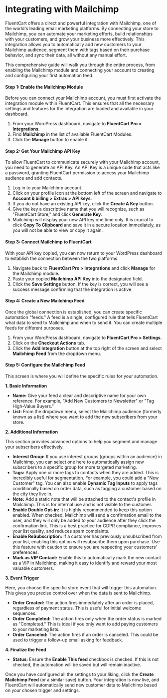 # Integrating with Mailchimp

FluentCart offers a direct and powerful integration with Mailchimp, one of the world's leading email marketing platforms. By connecting your store to Mailchimp, you can automate your marketing efforts, build relationships with your customers, and grow your business more effectively. This integration allows you to automatically add new customers to your Mailchimp audience, segment them with tags based on their purchase behavior, and sync their data, all without any manual effort.

This comprehensive guide will walk you through the entire process, from enabling the Mailchimp module and connecting your account to creating and configuring your first automation feed.

#### Step 1: Enable the Mailchimp Module

Before you can connect your Mailchimp account, you must first activate the integration module within FluentCart. This ensures that all the necessary settings and features for the integration are loaded and available in your dashboard.

1.  From your WordPress dashboard, navigate to **FluentCart Pro > Integrations**.
2.  Find **Mailchimp** in the list of available FluentCart Modules.
3.  Click the **Manage** button to enable it.

#### Step 2: Get Your Mailchimp API Key

To allow FluentCart to communicate securely with your Mailchimp account, you need to generate an API Key. An API Key is a unique code that acts like a password, granting FluentCart permission to access your Mailchimp audience and add contacts.

1.  Log in to your Mailchimp account.
2.  Click on your profile icon at the bottom left of the screen and navigate to **Account & billing > Extras > API keys**.
3.  If you do not have an existing API key, click the **Create A Key** button.
4.  Give the key a descriptive name that you will recognize, such as "FluentCart Store," and click **Generate Key**.
5.  Mailchimp will display your new API key one time only. It is crucial to click **Copy To Clipboard** and save it in a secure location immediately, as you will not be able to view or copy it again.

#### Step 3: Connect Mailchimp to FluentCart

With your API key copied, you can now return to your WordPress dashboard to establish the connection between the two platforms.

1.  Navigate back to **FluentCart Pro > Integrations** and click **Manage** for the Mailchimp module.
2.  Paste your copied **Mailchimp API Key** into the designated field.
3.  Click the **Save Settings** button. If the key is correct, you will see a success message confirming that the integration is active.

#### Step 4: Create a New Mailchimp Feed

Once the global connection is established, you can create specific automation "feeds." A feed is a single, configured rule that tells FluentCart what data to send to Mailchimp and when to send it. You can create multiple feeds for different purposes.

1.  From your WordPress dashboard, navigate to **FluentCart Pro > Settings**.
2.  Click on the **Checkout Actions** tab.
3.  Click the **Add Integration** button at the top right of the screen and select **Mailchimp Feed** from the dropdown menu.

#### Step 5: Configure the Mailchimp Feed

This screen is where you will define the specific rules for your automation.

**1. Basic Information**

* **Name:** Give your feed a clear and descriptive name for your own reference. For example, "Add New Customers to Newsletter" or "Tag High-Value Buyers."
* **List:** From the dropdown menu, select the Mailchimp audience (formerly known as a list) where you want to add the new subscribers from your store.

**2. Additional Information**

This section provides advanced options to help you segment and manage your subscribers effectively.

* **Interest Group:** If you use interest groups (groups within an audience) in Mailchimp, you can select one here to automatically assign new subscribers to a specific group for more targeted marketing.
* **Tags:** Apply one or more tags to contacts when they are added. This is incredibly useful for segmentation. For example, you could add a "New Customer" tag. You can also enable **Dynamic Tag Inputs** to apply tags conditionally based on order data, such as tagging a customer based on the city they live in.
* **Note:** Add a static note that will be attached to the contact's profile in Mailchimp. This is for internal use and is not visible to the customer.
* **Enable Double Opt-in:** It is highly recommended to keep this option enabled. When checked, Mailchimp will send a confirmation email to the user, and they will only be added to your audience after they click the confirmation link. This is a best practice for GDPR compliance, improves your list quality, and reduces spam complaints.
* **Enable ReSubscription:** If a customer has previously unsubscribed from your list, enabling this option will resubscribe them upon purchase. Use this feature with caution to ensure you are respecting your customers' preferences.
* **Mark as VIP Contact:** Enable this to automatically mark the new contact as a VIP in Mailchimp, making it easy to identify and reward your most valuable customers.

**3. Event Trigger**

Here, you choose the specific store event that will trigger this automation. This gives you precise control over when the data is sent to Mailchimp.

* **Order Created:** The action fires immediately after an order is placed, regardless of payment status. This is useful for initial welcome sequences.
* **Order Completed:** The action fires only when the order status is marked as "Completed." This is ideal if you only want to add paying customers to your marketing lists.
* **Order Canceled:** The action fires if an order is canceled. This could be used to trigger a follow-up email asking for feedback.

**4. Finalize the Feed**

* **Status:** Ensure the **Enable This feed** checkbox is checked. If this is not checked, the automation will be saved but will remain inactive.

Once you have configured all the settings to your liking, click the **Create Mailchimp Feed** (or a similar save) button. Your integration is now live, and FluentCart will automatically send new customer data to Mailchimp based on your chosen trigger and settings.